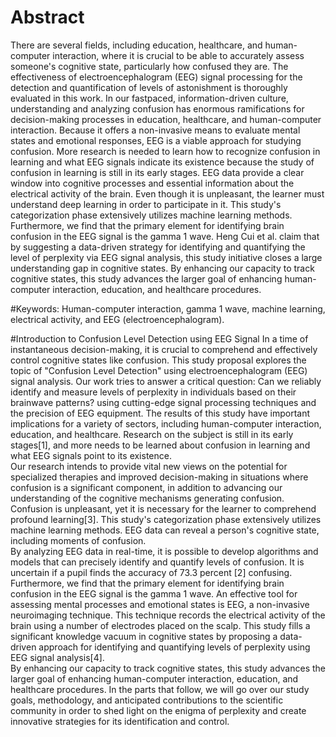 # Abstract
There are several fields, including education, healthcare, and human-computer interaction, where 
it is crucial to be able to accurately assess someone's cognitive state, particularly how confused 
they are. The effectiveness of electroencephalogram (EEG) signal processing for the detection 
and quantification of levels of astonishment is thoroughly evaluated in this work. In our 
fastpaced, information-driven culture, understanding and analyzing confusion has enormous 
ramifications for decision-making processes in education, healthcare, and human-computer 
interaction. Because it offers a non-invasive means to evaluate mental states and emotional 
responses, EEG is a viable approach for studying confusion. More research is needed to learn 
how to recognize confusion in learning and what EEG signals indicate its existence because the 
study of confusion in learning is still in its early stages. EEG data provide a clear window into 
cognitive processes and essential information about the electrical activity of the brain. Even 
though it is unpleasant, the learner must understand deep learning in order to participate in it. 
This study's categorization phase extensively utilizes machine learning methods. Furthermore, 
we find that the primary element for identifying brain confusion in the EEG signal is the gamma 
1 wave. Heng Cui et al. claim that by suggesting a data-driven strategy for identifying and 
quantifying the level of perplexity via EEG signal analysis, this study initiative closes a large 
understanding gap in cognitive states. By enhancing our capacity to track cognitive states, this 
study advances the larger goal of enhancing human-computer interaction, education, and 
healthcare procedures.  

#Keywords:
Human-computer interaction, gamma 1 wave, machine learning, electrical activity, 
and EEG (electroencephalogram). 

#Introduction to Confusion Level Detection using EEG Signal 
In a time of instantaneous decision-making, it is crucial to comprehend and effectively control 
cognitive states like confusion. This study proposal explores the topic of "Confusion Level 
Detection" using electroencephalogram (EEG) signal analysis. Our work tries to answer a critical 
question: Can we reliably identify and measure levels of perplexity in individuals based on their 
brainwave patterns? using cutting-edge signal processing techniques and the precision of EEG 
equipment. The results of this study have important implications for a variety of sectors, 
including human-computer interaction, education, and healthcare. Research on the subject is still 
in its early stages[1], and more needs to be learned about confusion in learning and what EEG 
signals point to its existence.  
Our research intends to provide vital new views on the potential for specialized therapies and 
improved decision-making in situations where confusion is a significant component, in addition 
to advancing our understanding of the cognitive mechanisms generating confusion. Confusion is 
unpleasant, yet it is necessary for the learner to comprehend profound learning[3]. This study's 
categorization phase extensively utilizes machine learning methods. EEG data can reveal a 
person's cognitive state, including moments of confusion.  
By analyzing EEG data in real-time, it is possible to develop algorithms and models that can 
precisely identify and quantify levels of confusion. It is uncertain if a pupil finds the accuracy of 
73.3 percent [2] confusing. Furthermore, we find that the primary element for identifying brain 
confusion in the EEG signal is the gamma 1 wave. An effective tool for assessing mental 
processes and emotional states is EEG, a non-invasive neuroimaging technique. This technique 
records the electrical activity of the brain using a number of electrodes placed on the scalp. This 
study fills a significant knowledge vacuum in cognitive states by proposing a data-driven 
approach for identifying and quantifying levels of perplexity using EEG signal analysis[4].  
By enhancing our capacity to track cognitive states, this study advances the larger goal of 
enhancing human-computer interaction, education, and healthcare procedures. In the parts that 
follow, we will go over our study goals, methodology, and anticipated contributions to the 
scientific community in order to shed light on the enigma of perplexity and create innovative 
strategies for its identification and control. 
